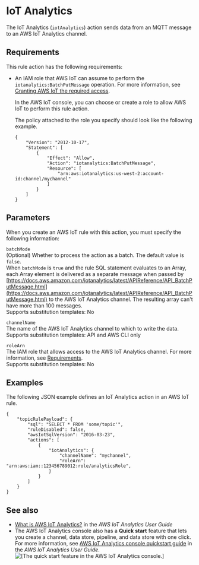 # IoT Analytics<a name="iotanalytics-rule-action"></a>

The IoT Analytics \(`iotAnalytics`\) action sends data from an MQTT message to an AWS IoT Analytics channel\.

## Requirements<a name="iotanalytics-rule-action-requirements"></a>

This rule action has the following requirements:
+ An IAM role that AWS IoT can assume to perform the `iotanalytics:BatchPutMessage` operation\. For more information, see [Granting AWS IoT the required access](iot-create-role.md)\.

  In the AWS IoT console, you can choose or create a role to allow AWS IoT to perform this rule action\.

  The policy attached to the role you specify should look like the following example\.

  ```
  {
      "Version": "2012-10-17",
      "Statement": [
          {
              "Effect": "Allow",
              "Action": "iotanalytics:BatchPutMessage",
              "Resource": [
                  "arn:aws:iotanalytics:us-west-2:account-id:channel/mychannel"
              ]
          }
      ]
  }
  ```

## Parameters<a name="iotanalytics-rule-action-parameters"></a>

When you create an AWS IoT rule with this action, you must specify the following information:

`batchMode`  
\(Optional\) Whether to process the action as a batch\. The default value is `false`\.  
When `batchMode` is `true` and the rule SQL statement evaluates to an Array, each Array element is delivered as a separate message when passed by [https://docs.aws.amazon.com/iotanalytics/latest/APIReference/API_BatchPutMessage.html](https://docs.aws.amazon.com/iotanalytics/latest/APIReference/API_BatchPutMessage.html) to the AWS IoT Analytics channel\. The resulting array can't have more than 100 messages\.   
Supports substitution templates: No

`channelName`  
The name of the AWS IoT Analytics channel to which to write the data\.  
Supports substitution templates: API and AWS CLI only

`roleArn`  
The IAM role that allows access to the AWS IoT Analytics channel\. For more information, see [Requirements](#iotanalytics-rule-action-requirements)\.  
Supports substitution templates: No

## Examples<a name="iotanalytics-rule-action-examples"></a>

The following JSON example defines an IoT Analytics action in an AWS IoT rule\.

```
{
    "topicRulePayload": {
        "sql": "SELECT * FROM 'some/topic'", 
        "ruleDisabled": false, 
        "awsIotSqlVersion": "2016-03-23",
        "actions": [
            {
                "iotAnalytics": {
                    "channelName": "mychannel", 
                    "roleArn": "arn:aws:iam::123456789012:role/analyticsRole", 
                }
            }
        ]
    }
}
```

## See also<a name="iotanalytics-rule-action-see-also"></a>
+ [What is AWS IoT Analytics?](https://docs.aws.amazon.com/iotanalytics/latest/userguide/) in the *AWS IoT Analytics User Guide*
+ The AWS IoT Analytics console also has a **Quick start** feature that lets you create a channel, data store, pipeline, and data store with one click\. For more information, see [AWS IoT Analytics console quickstart guide](https://docs.aws.amazon.com/iotanalytics/latest/userguide/quickstart.html) in the *AWS IoT Analytics User Guide*\.  
![\[The quick start feature in the AWS IoT Analytics console.\]](http://docs.aws.amazon.com/iot/latest/developerguide/images/iota-console-quickstart.png)